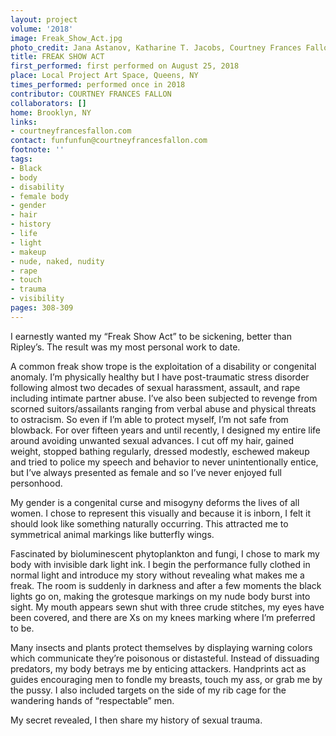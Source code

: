```yaml
---
layout: project
volume: '2018'
image: Freak_Show_Act.jpg
photo_credit: Jana Astanov, Katharine T. Jacobs, Courtney Frances Fallon
title: FREAK SHOW ACT
first_performed: first performed on August 25, 2018
place: Local Project Art Space, Queens, NY
times_performed: performed once in 2018
contributor: COURTNEY FRANCES FALLON
collaborators: []
home: Brooklyn, NY
links:
- courtneyfrancesfallon.com
contact: funfunfun@courtneyfrancesfallon.com
footnote: ''
tags:
- Black
- body
- disability
- female body
- gender
- hair
- history
- life
- light
- makeup
- nude, naked, nudity
- rape
- touch
- trauma
- visibility
pages: 308-309
---
```




I earnestly wanted my “Freak Show Act” to be sickening, better than Ripley’s. The result was my most personal work to date.

A common freak show trope is the exploitation of a disability or congenital anomaly. I’m physically healthy but I have post-traumatic stress disorder following almost two decades of sexual harassment, assault, and rape including intimate partner abuse. I’ve also been subjected to revenge from scorned suitors/assailants ranging from verbal abuse and physical threats to ostracism. So even if I’m able to protect myself, I’m not safe from blowback. For over fifteen years and until recently, I designed my entire life around avoiding unwanted sexual advances. I cut off my hair, gained weight, stopped bathing regularly, dressed modestly, eschewed makeup and tried to police my speech and behavior to never unintentionally entice, but I’ve always presented as female and so I’ve never enjoyed full personhood.

My gender is a congenital curse and misogyny deforms the lives of all women. I chose to represent this visually and because it is inborn, I felt it should look like something naturally occurring. This attracted me to symmetrical animal markings like butterfly wings.

Fascinated by bioluminescent phytoplankton and fungi, I chose to mark my body with invisible dark light ink. I begin the performance fully clothed in normal light and introduce my story without revealing what makes me a freak. The room is suddenly in darkness and after a few moments the black lights go on, making the grotesque markings on my nude body burst into sight. My mouth appears sewn shut with three crude stitches, my eyes have been covered, and there are Xs on my knees marking where I’m preferred to be.

Many insects and plants protect themselves by displaying warning colors which communicate they’re poisonous or distasteful. Instead of dissuading predators, my body betrays me by enticing attackers. Handprints act as guides encouraging men to fondle my breasts, touch my ass, or grab me by the pussy. I also included targets on the side of my rib cage for the wandering hands of “respectable” men.

My secret revealed, I then share my history of sexual trauma.

